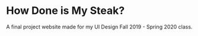 # How Done is My Steak?

A final project website made for my UI Design Fall 2019 - Spring 2020 class.
